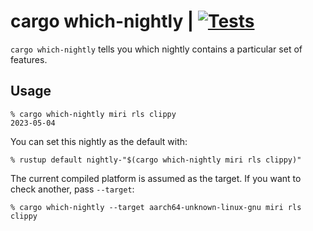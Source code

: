 # cargo which-nightly | [![Tests](https://img.shields.io/github/actions/workflow/status/cdown/cargo-which-nightly/ci.yml?branch=master)](https://github.com/cdown/cargo-which-nightly/actions?query=branch%3Amaster)

`cargo which-nightly` tells you which nightly contains a particular set of
features.

## Usage

    % cargo which-nightly miri rls clippy
    2023-05-04

You can set this nightly as the default with:

    % rustup default nightly-"$(cargo which-nightly miri rls clippy)"

The current compiled platform is assumed as the target. If you want to check
another, pass `--target`:

    % cargo which-nightly --target aarch64-unknown-linux-gnu miri rls clippy

